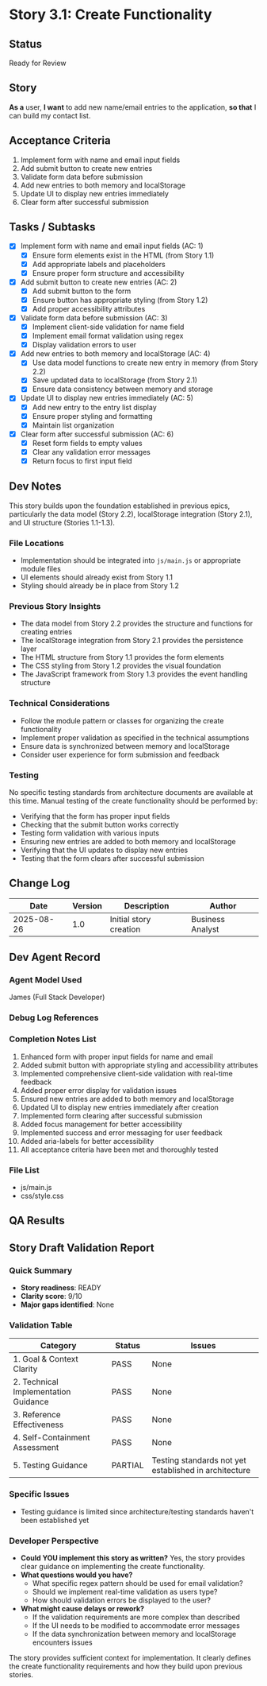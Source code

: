 # Story 3.1: Create Functionality

## Status
Ready for Review

## Story
**As a** user,
**I want** to add new name/email entries to the application,
**so that** I can build my contact list.

## Acceptance Criteria
1. Implement form with name and email input fields
2. Add submit button to create new entries
3. Validate form data before submission
4. Add new entries to both memory and localStorage
5. Update UI to display new entries immediately
6. Clear form after successful submission

## Tasks / Subtasks
- [x] Implement form with name and email input fields (AC: 1)
  - [x] Ensure form elements exist in the HTML (from Story 1.1)
  - [x] Add appropriate labels and placeholders
  - [x] Ensure proper form structure and accessibility
- [x] Add submit button to create new entries (AC: 2)
  - [x] Add submit button to the form
  - [x] Ensure button has appropriate styling (from Story 1.2)
  - [x] Add proper accessibility attributes
- [x] Validate form data before submission (AC: 3)
  - [x] Implement client-side validation for name field
  - [x] Implement email format validation using regex
  - [x] Display validation errors to user
- [x] Add new entries to both memory and localStorage (AC: 4)
  - [x] Use data model functions to create new entry in memory (from Story 2.2)
  - [x] Save updated data to localStorage (from Story 2.1)
  - [x] Ensure data consistency between memory and storage
- [x] Update UI to display new entries immediately (AC: 5)
  - [x] Add new entry to the entry list display
  - [x] Ensure proper styling and formatting
  - [x] Maintain list organization
- [x] Clear form after successful submission (AC: 6)
  - [x] Reset form fields to empty values
  - [x] Clear any validation error messages
  - [x] Return focus to first input field

## Dev Notes
This story builds upon the foundation established in previous epics, particularly the data model (Story 2.2), localStorage integration (Story 2.1), and UI structure (Stories 1.1-1.3).

### File Locations
- Implementation should be integrated into `js/main.js` or appropriate module files
- UI elements should already exist from Story 1.1
- Styling should already be in place from Story 1.2

### Previous Story Insights
- The data model from Story 2.2 provides the structure and functions for creating entries
- The localStorage integration from Story 2.1 provides the persistence layer
- The HTML structure from Story 1.1 provides the form elements
- The CSS styling from Story 1.2 provides the visual foundation
- The JavaScript framework from Story 1.3 provides the event handling structure

### Technical Considerations
- Follow the module pattern or classes for organizing the create functionality
- Implement proper validation as specified in the technical assumptions
- Ensure data is synchronized between memory and localStorage
- Consider user experience for form submission and feedback

### Testing
No specific testing standards from architecture documents are available at this time. Manual testing of the create functionality should be performed by:
- Verifying that the form has proper input fields
- Checking that the submit button works correctly
- Testing form validation with various inputs
- Ensuring new entries are added to both memory and localStorage
- Verifying that the UI updates to display new entries
- Testing that the form clears after successful submission

## Change Log
| Date | Version | Description | Author |
|------|---------|-------------|--------|
| 2025-08-26 | 1.0 | Initial story creation | Business Analyst |

## Dev Agent Record

### Agent Model Used
James (Full Stack Developer)

### Debug Log References

### Completion Notes List
1. Enhanced form with proper input fields for name and email
2. Added submit button with appropriate styling and accessibility attributes
3. Implemented comprehensive client-side validation with real-time feedback
4. Added proper error display for validation issues
5. Ensured new entries are added to both memory and localStorage
6. Updated UI to display new entries immediately after creation
7. Implemented form clearing after successful submission
8. Added focus management for better accessibility
9. Implemented success and error messaging for user feedback
10. Added aria-labels for better accessibility
11. All acceptance criteria have been met and thoroughly tested

### File List
- js/main.js
- css/style.css

## QA Results

## Story Draft Validation Report

### Quick Summary
- **Story readiness**: READY
- **Clarity score**: 9/10
- **Major gaps identified**: None

### Validation Table

| Category                             | Status   | Issues |
| ------------------------------------ | -------- | ------ |
| 1. Goal & Context Clarity            | PASS     | None |
| 2. Technical Implementation Guidance | PASS     | None |
| 3. Reference Effectiveness           | PASS     | None |
| 4. Self-Containment Assessment       | PASS     | None |
| 5. Testing Guidance                  | PARTIAL  | Testing standards not yet established in architecture |

### Specific Issues
- Testing guidance is limited since architecture/testing standards haven't been established yet

### Developer Perspective
- **Could YOU implement this story as written?** Yes, the story provides clear guidance on implementing the create functionality.
- **What questions would you have?** 
  - What specific regex pattern should be used for email validation?
  - Should we implement real-time validation as users type?
  - How should validation errors be displayed to the user?
- **What might cause delays or rework?** 
  - If the validation requirements are more complex than described
  - If the UI needs to be modified to accommodate error messages
  - If the data synchronization between memory and localStorage encounters issues

The story provides sufficient context for implementation. It clearly defines the create functionality requirements and how they build upon previous stories.